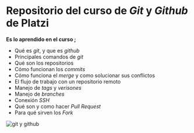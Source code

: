 # Repositorio del curso de *Git* y *Github* de Platzi

**Es lo aprendido en el curso ;**

 - Qué es *git*, y que es *github*
 - Principales comandos de *git*
 - Qué son los repositorios
 - Cómo funcionan los *commits*
 - Cómo funciona el *merge* y como solucionar sus conflictos
 - El flujo de trabajo con un repositorio remoto
 - Manejo de *tags* y *verisones*
 - Manejo de *branches*
 - Conexión *SSH*
 - Qué son y como hacer *Pull Request*
 - Para qué sirven los *Fork*
 
 ![git y github](https://camo.githubusercontent.com/38f113b96a368dfb7f634d2f2da97e7b8c748042d2a284b97c3fad048bb3ff55/68747470733a2f2f6d69726f2e6d656469756d2e636f6d2f6d61782f323733322f312a6d74736b3366515f4252656d466964686b656c3364412e706e67 "git y github")

